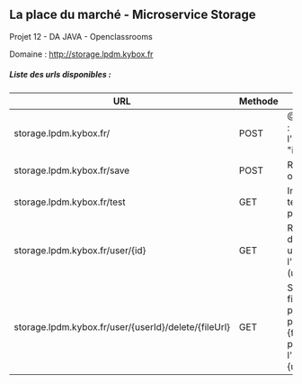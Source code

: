 ## La place du marché - Microservice Storage
Projet 12 - DA JAVA - Openclassrooms

Domaine : http://storage.lpdm.kybox.fr

##### Liste des urls disponibles :
| URL                                                  | Methode | Description                                                                                           |
|------------------------------------------------------|---------|-------------------------------------------------------------------------------------------------------|
| storage.lpdm.kybox.fr/                               | POST    | @RequestBody : id de l'utilisateur : { "id": Integer }                                                |
| storage.lpdm.kybox.fr/save                           | POST    | Résultat des opérations                                                                               |
| storage.lpdm.kybox.fr/test                           | GET     | Interface de test (non persistante)                                                                   |
| storage.lpdm.kybox.fr/user/{id}                      | GET     | Retourne liste des fichiers uploadés par l'utilisateur (url)                                          |
| storage.lpdm.kybox.fr/user/{userId}/delete/{fileUrl} | GET     | Supprime le fichier ayant pour URL le paramètre {fileUrl} et pour propriétaire l'identifiant {userId} |